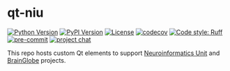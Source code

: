 # qt-niu

[![Python Version](https://img.shields.io/pypi/pyversions/qt-niu.svg)](https://pypi.org/project/qt-niu)
[![PyPI Version](https://img.shields.io/pypi/v/qt-niu.svg)](https://pypi.org/project/qt-niu)
[![License](https://img.shields.io/badge/license-MIT-orange.svg)](https://opensource.org/licenses/MIT)
[![codecov](https://codecov.io/gh/neuroinformatics-unit/qt-niu/branch/main/graph/badge.svg?token=P8CCH3TI8K)](https://codecov.io/gh/neuroinformatics-unit/qt-niu)
[![Code style: Ruff](https://img.shields.io/endpoint?url=https://raw.githubusercontent.com/astral-sh/ruff/main/assets/badge/format.json)](https://github.com/astral-sh/ruff)
[![pre-commit](https://img.shields.io/badge/pre--commit-enabled-brightgreen?logo=pre-commit&logoColor=white)](https://github.com/pre-commit/pre-commit)
[![project chat](https://img.shields.io/badge/zulip-join_chat-brightgreen.svg)](https://neuroinformatics.zulipchat.com/)

This repo hosts custom Qt elements to support [Neuroinformatics Unit](https://github.com/neuroinformatics-unit) and
[BrainGlobe](https://github.com/brainglobe) projects.
